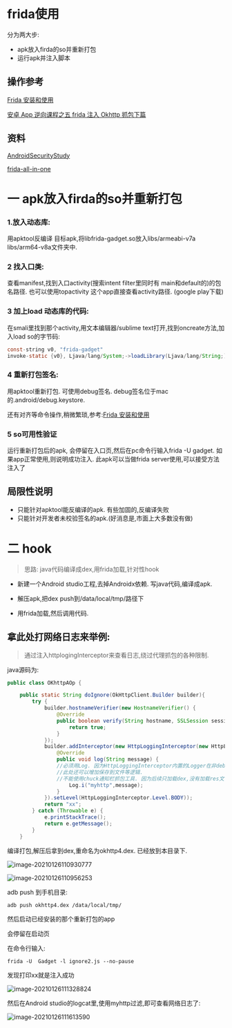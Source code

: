 # frida使用

分为两大步:

* apk放入firda的so并重新打包
* 运行apk并注入脚本

## 操作参考

[Frida 安装和使用](https://www.jianshu.com/p/bab4f4714d98)

[安卓 App 逆向课程之五 frida 注入 Okhttp 抓包下篇](https://cloud.tencent.com/developer/article/1669631)

## 资料

[AndroidSecurityStudy](https://github.com/r0ysue/AndroidSecurityStudy)

[frida-all-in-one](https://github.com/hookmaster/frida-all-in-one)



# 一 apk放入firda的so并重新打包

### 1.放入动态库:

用apktool反编译 目标apk,将libfrida-gadget.so放入libs/armeabi-v7a    libs/arm64-v8a文件夹中.

### 2 找入口类:

查看manifest,找到入口activity(搜索intent filter里同时有 main和default的)的包名路径.   也可以使用topactivity  这个app直接查看activity路径. (google play下载)

### 3 加上load 动态库的代码:

在smali里找到那个activity,用文本编辑器/sublime text打开,找到oncreate方法,加入load so的字节码:

```java
const-string v0, "frida-gadget"
invoke-static {v0}, Ljava/lang/System;->loadLibrary(Ljava/lang/String;)V
```

### 4 重新打包签名:

用apktool重新打包. 可使用debug签名. debug签名位于mac的.android/debug.keystore.

还有对齐等命令操作,稍微繁琐,参考:[Frida 安装和使用](https://www.jianshu.com/p/bab4f4714d98)



### 5 so可用性验证

运行重新打包后的apk, 会停留在入口页,然后在pc命令行输入frida -U gadget.
如果app正常使用,则说明成功注入. 此apk可以当做frida server使用,可以接受方法注入了

## 局限性说明

* 只能针对apktool能反编译的apk. 有些加固的,反编译失败
* 只能针对开发者未校验签名的apk.(好消息是,市面上大多数没有做)



# 二 hook

> 思路: java代码编译成dex,用frida加载,针对性hook

* 新建一个Android studio工程,去掉Androidx依赖. 写java代码,编译成apk.

* 解压apk,把dex push到/data/local/tmp/路径下

* 用frida加载,然后调用代码.



## 拿此处打网络日志来举例:

>  通过注入httplogingInterceptor来查看日志,绕过代理抓包的各种限制.

java源码为:

```java
public class OKhttpAOp {

    public static String doIgnore(OkHttpClient.Builder builder){
        try {
            builder.hostnameVerifier(new HostnameVerifier() {
                @Override
                public boolean verify(String hostname, SSLSession session) {
                    return true;
                }
            });
            builder.addInterceptor(new HttpLoggingInterceptor(new HttpLoggingInterceptor.Logger() {
                @Override
                public void log(String message) {
                //必须用Log. 因为HttpLoggingInterceptor内置的Logger在非debug时不打印.
                //此处还可以增加保存到文件等逻辑.
                //不能使用chuck通知栏抓包工具. 因为后续只加载dex,没有加载res文件.
                    Log.i("myhttp",message);
                }
            }).setLevel(HttpLoggingInterceptor.Level.BODY));
            return "xx";
        } catch (Throwable e) {
            e.printStackTrace();
            return e.getMessage();
        }
    }
```

编译打包,解压后拿到dex,重命名为okhttp4.dex. 已经放到本目录下.

![image-20210126110930777](https://gitee.com/hss012489/picbed/raw/master/picgo/1611630576013-image-20210126110930777.jpg)

![image-20210126110956253](https://gitee.com/hss012489/picbed/raw/master/picgo/1611630596289-image-20210126110956253.jpg)

adb push 到手机目录:

```shell
adb push okhttp4.dex /data/local/tmp/
```

然后启动已经安装的那个重新打包的app

会停留在启动页

在命令行输入:

```shell
frida -U  Gadget -l ignore2.js --no-pause
```

发现打印xx就是注入成功

![image-20210126111328824](https://gitee.com/hss012489/picbed/raw/master/picgo/1611630808858-image-20210126111328824.jpg)

然后在Android studio的logcat里,使用myhttp过滤,即可查看网络日志了:

![image-20210126111613590](https://gitee.com/hss012489/picbed/raw/master/picgo/1611630973630-image-20210126111613590.jpg)